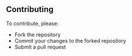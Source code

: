 ## Contributing

To contribute, please:

* Fork the repository 
* Commit your changes to the forked repository
* Submit a pull request 